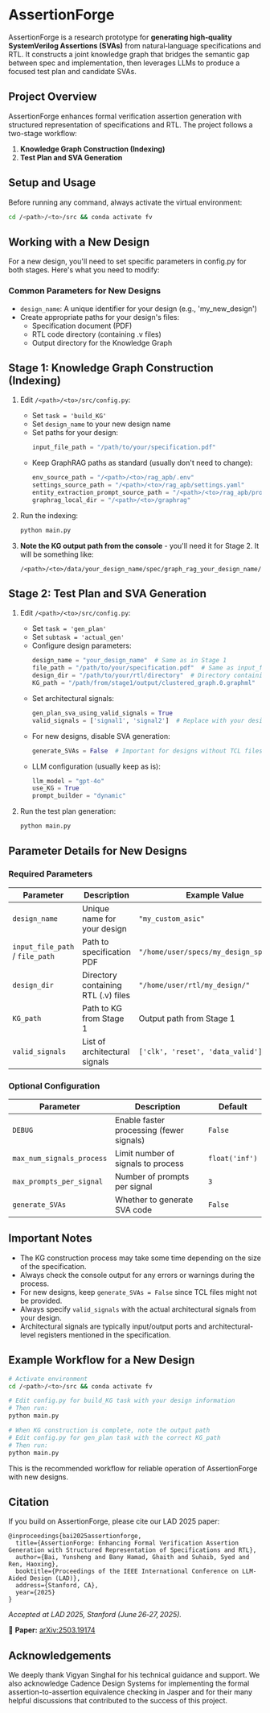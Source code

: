 # AssertionForge

AssertionForge is a research prototype for **generating high‑quality SystemVerilog Assertions (SVAs)** from natural‑language specifications and RTL.  It constructs a joint knowledge graph that bridges the semantic gap between spec and implementation, then leverages LLMs to produce a focused test plan and candidate SVAs.

## Project Overview

AssertionForge enhances formal verification assertion generation with structured representation of specifications and RTL. The project follows a two-stage workflow:

1. **Knowledge Graph Construction (Indexing)**
2. **Test Plan and SVA Generation**

## Setup and Usage

Before running any command, always activate the virtual environment:

```bash
cd /<path>/<to>/src && conda activate fv
```

## Working with a New Design

For a new design, you'll need to set specific parameters in config.py for both stages. Here's what you need to modify:

### Common Parameters for New Designs

- `design_name`: A unique identifier for your design (e.g., 'my_new_design')
- Create appropriate paths for your design's files:
  - Specification document (PDF)
  - RTL code directory (containing .v files)
  - Output directory for the Knowledge Graph

## Stage 1: Knowledge Graph Construction (Indexing)

1. Edit `/<path>/<to>/src/config.py`:
   - Set `task = 'build_KG'`
   - Set `design_name` to your new design name
   - Set paths for your design:
     ```python
     input_file_path = "/path/to/your/specification.pdf"
     ```
   - Keep GraphRAG paths as standard (usually don't need to change):
     ```python
     env_source_path = "/<path>/<to>/rag_apb/.env"
     settings_source_path = "/<path>/<to>/rag_apb/settings.yaml"
     entity_extraction_prompt_source_path = "/<path>/<to>/rag_apb/prompts/entity_extraction.txt"
     graphrag_local_dir = "/<path>/<to>/graphrag"
     ```

2. Run the indexing:
   ```bash
   python main.py
   ```

3. **Note the KG output path from the console** - you'll need it for Stage 2. It will be something like:
   ```
   /<path>/<to>/data/your_design_name/spec/graph_rag_your_design_name/output/[timestamp]/artifacts/clustered_graph.0.graphml
   ```

## Stage 2: Test Plan and SVA Generation

1. Edit `/<path>/<to>/src/config.py`:
   - Set `task = 'gen_plan'`
   - Set `subtask = 'actual_gen'`
   - Configure design parameters:
     ```python
     design_name = "your_design_name"  # Same as in Stage 1
     file_path = "/path/to/your/specification.pdf"  # Same as input_file_path from Stage 1
     design_dir = "/path/to/your/rtl/directory"  # Directory containing your design's .v files
     KG_path = "/path/from/stage1/output/clustered_graph.0.graphml"  # Path noted from Stage 1
     ```
   - Set architectural signals:
     ```python
     gen_plan_sva_using_valid_signals = True
     valid_signals = ['signal1', 'signal2']  # Replace with your design's actual signal names
     ```
   - For new designs, disable SVA generation:
     ```python
     generate_SVAs = False  # Important for designs without TCL files
     ```
   - LLM configuration (usually keep as is):
     ```python
     llm_model = "gpt-4o"
     use_KG = True
     prompt_builder = "dynamic"
     ```

2. Run the test plan generation:
   ```bash
   python main.py
   ```

## Parameter Details for New Designs

### Required Parameters

| Parameter | Description | Example Value |
|-----------|-------------|---------------|
| `design_name` | Unique name for your design | `"my_custom_asic"` |
| `input_file_path` / `file_path` | Path to specification PDF | `"/home/user/specs/my_design_spec.pdf"` |
| `design_dir` | Directory containing RTL (.v) files | `"/home/user/rtl/my_design/"` |
| `KG_path` | Path to KG from Stage 1 | Output path from Stage 1 |
| `valid_signals` | List of architectural signals | `['clk', 'reset', 'data_valid']` |

### Optional Configuration

| Parameter | Description | Default |
|-----------|-------------|---------|
| `DEBUG` | Enable faster processing (fewer signals) | `False` |
| `max_num_signals_process` | Limit number of signals to process | `float('inf')` |
| `max_prompts_per_signal` | Number of prompts per signal | `3` |
| `generate_SVAs` | Whether to generate SVA code | `False` |

## Important Notes

- The KG construction process may take some time depending on the size of the specification.
- Always check the console output for any errors or warnings during the process.
- For new designs, keep `generate_SVAs = False` since TCL files might not be provided.
- Always specify `valid_signals` with the actual architectural signals from your design.
- Architectural signals are typically input/output ports and architectural-level registers mentioned in the specification.

## Example Workflow for a New Design

```bash
# Activate environment
cd /<path>/<to>/src && conda activate fv

# Edit config.py for build_KG task with your design information
# Then run:
python main.py

# When KG construction is complete, note the output path
# Edit config.py for gen_plan task with the correct KG_path
# Then run:
python main.py
```

This is the recommended workflow for reliable operation of AssertionForge with new designs.






## Citation

If you build on AssertionForge, please cite our LAD 2025 paper:

```
@inproceedings{bai2025assertionforge,
  title={AssertionForge: Enhancing Formal Verification Assertion Generation with Structured Representation of Specifications and RTL},
  author={Bai, Yunsheng and Bany Hamad, Ghaith and Suhaib, Syed and Ren, Haoxing},
  booktitle={Proceedings of the IEEE International Conference on LLM-Aided Design (LAD)},
  address={Stanford, CA},
  year={2025}
}
```

*Accepted at LAD 2025, Stanford (June 26‑27, 2025).*

📄 **Paper:** [arXiv:2503.19174](https://arxiv.org/abs/2503.19174)


##  Acknowledgements

We deeply thank Vigyan Singhal for his technical guidance and support. We also acknowledge Cadence Design Systems for implementing the formal assertion-to-assertion equivalence checking in Jasper and for their many helpful discussions that contributed to the success of this project.

